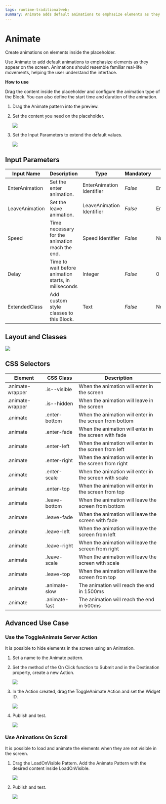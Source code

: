 ```yaml
---
tags: runtime-traditionalweb; 
summary: Animate adds default animations to emphasize elements as they appear on the screen.
---
```


# Animate

Create animations on elements inside the placeholder.

Use Animate to add default animations to emphasize elements as they appear on the screen. Animations should resemble familiar real-life movements, helping the user understand the interface.  

**How to use**

Drag the content inside the placeholder and configure the animation type of the Block. You can also define the start time and duration of the animation.

1. Drag the Animate pattern into the preview.

1. Set the content you need on the placeholder.

    ![](<images/animate-image-1.png>)

1. Set the Input Parameters to extend the default values.

    ![](<images/animate-image-2.png>)

## Input Parameters

| **Input Name** |  **Description** |  **Type** | **Mandatory** | **Default Value** |
|---|---|---|---|---|
| EnterAnimation | Set the enter animation.| EnterAnimation Identifier | _False_ | Entities.EnterAnimation.EnterFade |
| LeaveAnimation | Set the leave animation.| LeaveAnimation Identifier | _False_ | Entities.LeaveAnimation.LeaveFade |
| Speed | Time necessary for the animation reach the end. | Speed Identifier | _False_ | None |
| Delay | Time to wait before animation starts, in miliseconds | Integer | _False_ | 0 |
| ExtendedClass  |  Add custom style classes to this Block. | Text | _False_ | None |

## Layout and Classes

![](<images/animate-image-3.png>)

## CSS Selectors

| **Element** |  **CSS Class** |  **Description**  |
| ---|---|---
| .animate-wrapper | .is--visible |  When the animation will enter in the screen  |
| .animate-wrapper | .is--hidden |  When the animation will leave in the screen |
| .animate | .enter-bottom |  When the animation will enter in the screen from bottom |
| .animate | .enter-fade |  When the animation will enter in the screen with fade |
| .animate | .enter-left |  When the animation will enter in the screen from left |
| .animate | .enter-right |  When the animation will enter in the screen from right |
| .animate | .enter-scale |  When the animation will enter in the screen with scale |
| .animate | .enter-top |  When the animation will enter in the screen from top |
| .animate | .leave-bottom |  When the animation will leave the screen from bottom |
| .animate | .leave-fade |  When the animation will leave the screen with fade |
| .animate | .leave-left |  When the animation will leave the screen from left |
| .animate | .leave-right |  When the animation will leave the screen from right |
| .animate | .leave-scale |  When the animation will leave the screen with scale |
| .animate | .leave-top |  When the animation will leave the screen from top |
| .animate | .animate-slow | The animation will reach the end in 1500ms |
| .animate | .animate-fast | The animation will reach the end in 500ms |


## Advanced Use Case

### Use the ToggleAnimate Server Action

It is possible to hide elements in the screen using an Animation.

1. Set a name to the Animate pattern.

1. Set the method of the On Click function to Submit and in the Destination property, create a new Action.

    ![](<images/animate-image-4.png>)

1. In the Action created, drag the ToggleAnimate Action and set the Widget ID.

    ![](<images/animate-image-5.png>)

1. Publish and test.

    ![](<images/animate-image-6.gif?width=600>)

### Use Animations On Scroll

It is possible to load and animate the elements when they are not visible in the screen.

1. Drag the LoadOnVisible Pattern. Add the Animate Pattern with the desired content inside LoadOnVisible.

    ![](<images/animate-image-7.png>)

1. Publish and test.

    ![](<images/animate-image-8.gif?width=600>)

